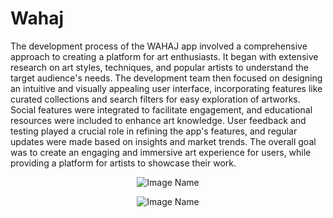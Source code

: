 # Wahaj
The development process of the WAHAJ app involved a comprehensive approach to creating a platform for art enthusiasts. It began with extensive research on art styles, techniques, and popular artists to understand the target audience's needs. The development team then focused on designing an intuitive and visually appealing user interface, incorporating features like curated collections and search filters for easy exploration of artworks. Social features were integrated to facilitate engagement, and educational resources were included to enhance art knowledge.  User feedback and testing played a crucial role in refining the app's features, and regular updates were made based on insights and market trends. The overall goal was to create an engaging and immersive art experience for users, while providing a platform for artists to showcase their work.

<div align="center">
     <img src="![image](https://github.com/maram-a22/Wahaj/assets/108218379/524c5d8d-74b5-41bf-a658-99136c13663a)" alt="Image Name">
   </div>

   <p align="center">
     <img src="!(https://github.com/maram-a22/Wahaj/assets/108218379/524c5d8d-74b5-41bf-a658-99136c13663a)" alt="Image Name">
   </p>
